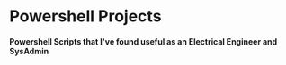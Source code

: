 # Powershell Projects
#### Powershell Scripts that I've found useful as an Electrical Engineer and SysAdmin
